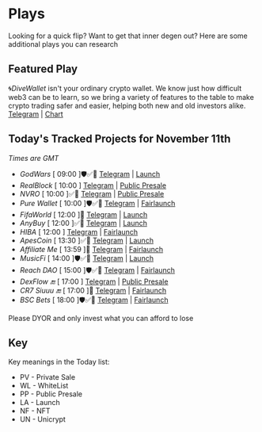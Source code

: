 
# Plays

Looking for a quick flip? Want to get that inner degen out? Here are some additional plays you can research

## Featured Play

🌀*DiveWallet* isn't your ordinary crypto wallet.
We know just how difficult web3 can be to learn, so we bring a variety of features to the table to make crypto trading safer and easier, helping both new and old investors alike.
[Telegram](http://t.me/DiveWallet) | [Chart](https://app.nexuscrypto.com/token/bsc/0x4b7d697635e6b9965d13e0655F538149dE425F4E)

## Today's Tracked Projects for November 11th
_Times are GMT_

- *GodWars* [ 09:00 ]🛡️✅📄
[Telegram](https://t.me/GodWars_Portal) | [Launch](https://poocoin.app/tokens/0x3dF99F3f29A4416cDB8D874FF041a7dC0341bdAc)
- *RealBlock* [ 10:00 ]
[Telegram](https://t.me/realblockglobal) | [Public Presale](https://www.pinksale.finance/launchpad/0xEb3520e7B611909D70003336D27328D6010EE676?chain=BSC)
- *NVRO* [ 10:00 ]✅📄
[Telegram](https://t.me/nvro_io) | [Public Presale](https://www.pinksale.finance/launchpad/0x9773DB71216dc99641BfbF2b2cf3674601650B44?chain=BSC)
- *Pure Wallet* [ 10:00 ]🛡️✅📄
[Telegram](https://t.me/PureWalletOfficial) | [Fairlaunch](https://www.pinksale.finance/launchpad/0x2a34040aea4587312b209ecD88507E0b4A832266?chain=BSC)
- *FifaWorld* [ 12:00 ]📄
[Telegram](https://t.me/FIFAWorld_Global) | [Launch](https://poocoin.app/tokens/0x83570c6a6A991eC54036569BEF8c17Cad8C75B20)
- *AnyBuy* [ 12:00 ]✅📄
[Telegram](https://t.me/Anybuy_Community) | [Launch](https://poocoin.app/tokens/0x2Ddf39a04e56CC99BC98eB63A17592120Be7483b)
- *HIBA* [ 12:00 ]
[Telegram](https://t.me/HIBA_EN) | [Fairlaunch](https://www.pinksale.finance/launchpad/0xF9C23Cf2E8C324Dc680379e1436B8540442D9273?chain=BSC)
- *ApesCoin* [ 13:30 ]✅📄
[Telegram](https://t.me/apescoinEN) | [Launch](https://www.dextools.io/app/en/bnb/pair-explorer/0x3c897519a835e8f1c4737a5710566046ee8eb507)
- *Affiliate Me* [ 13:59 ]📄
[Telegram](https://t.me/Affiliatemechat) | [Fairlaunch](https://gempad.app/presale/0xEf36DDF86d1e5Ed7eaF32DD23aa95736b13b0d83?chainId=56)
- *MusicFi* [ 14:00 ]🛡️✅📄
[Telegram](https://t.me/MusicFi_official_portal) | [Launch](https://poocoin.app/tokens/0xa3DE2Bd6757C3fF3CE5b429171BC4e3768fFbC86)
- *Reach DAO* [ 15:00 ]🛡️✅📄
[Telegram](https://t.me/reachdao) | [Fairlaunch](https://www.pinksale.finance/launchpad/0xd8298d0bF0bA9a41AA14b81BeE5204A440A82437?chain=BSC)
- *DexFlow 🔚* [ 17:00 ]
[Telegram](https://t.me/dexflow) | [Public Presale](https://www.pinksale.finance/launchpad/0x7bd77b782b2A33685d6543B1396275bbF1B0FD64?chain=BSC)
- *CR7 Siuuu 🔚* [ 17:00 ]📄
[Telegram](https://t.me/+h6gNd4EQpQE4ZDlk) | [Fairlaunch](https://www.pinksale.finance/launchpad/0xC85A32e636fafEA90aD5D70feC68122638652F75?chain=BSC)
- *BSC Bets* [ 18:00 ]🛡️✅📄
[Telegram](https://t.me/bscbets_chat) | [Fairlaunch](https://www.pinksale.finance/launchpad/0x3299DB2F9f8C2694357A46E8AEE965c6E7e56bd4?chain=BSC)

Please DYOR and only invest what you can afford to lose

## Key
Key meanings in the Today list:

- PV - Private Sale
- WL - WhiteList
- PP - Public Presale
- LA - Launch
- NF - NFT
- UN - Unicrypt